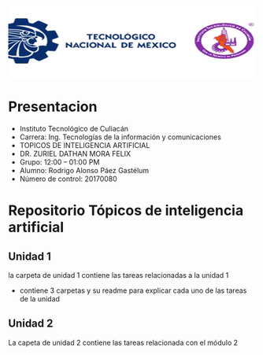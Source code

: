 <p align="center">
  <img src="./Teclogo.png" alt="Logo tec culiacan">
</p>
<p align="center">

# Presentacion
- Instituto Tecnológico de Culiacán
- Carrera: Ing. Tecnologías de la información y comunicaciones 
- TOPICOS DE INTELIGENCIA ARTIFICIAL
- DR. ZURIEL DATHAN MORA FELIX
- Grupo: 12:00 – 01:00 PM 
- Alumno: Rodrigo Alonso Páez Gastélum
- Número de control: 20170080
</p>

# Repositorio Tópicos de inteligencia artificial 

## Unidad 1
la carpeta de unidad 1 contiene las tareas relacionadas a la unidad 1
- contiene 3 carpetas y su readme para explicar cada uno de las tareas de la unidad

## Unidad 2 
La capeta de unidad 2 contiene las tareas relacionada con el módulo 2 